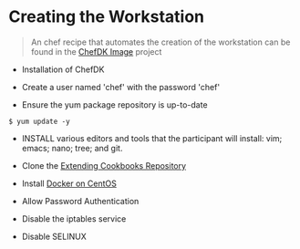 # Creating the Workstation

> An chef recipe that automates the creation of the workstation can be found in the [ChefDK Image](
https://github.com/chef-training/chefdk-image/blob/master/cookbooks/workstations/recipes/extending_cookbooks.rb
) project

* Installation of ChefDK

* Create a user named 'chef' with the password 'chef'

* Ensure the yum package repository is up-to-date

```
$ yum update -y
```

* INSTALL various editors and tools that the participant will install: vim; emacs; nano; tree; and git.

* Clone the [Extending Cookbooks Repository](https://github.com/chef-training/extending_cookbooks-repo)

* Install [Docker on CentOS](https://docs.docker.com/engine/installation/centos/)

* Allow Password Authentication

* Disable the iptables service

* Disable SELINUX
